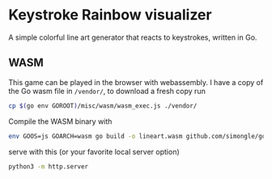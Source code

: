 # Keystroke Rainbow visualizer

A simple colorful line art generator that reacts to keystrokes, written in Go.

## WASM
This game can be played in the browser with webassembly. I have a copy of the Go wasm file in `/vendor/`, to download a fresh copy run 

```bash
cp $(go env GOROOT)/misc/wasm/wasm_exec.js ./vendor/
```

Compile the WASM binary with 
```bash
env GOOS=js GOARCH=wasm go build -o lineart.wasm github.com/simongle/go-art
```

serve with this (or your favorite local server option)

```bash
python3 -m http.server
```